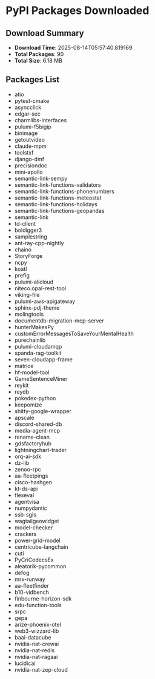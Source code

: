 # PyPI Packages Downloaded

## Download Summary
- **Download Time**: 2025-08-14T05:57:40.819169
- **Total Packages**: 90
- **Total Size**: 6.18 MB

## Packages List
- atio
- pytest-cmake
- asyncclick
- edgar-sec
- charmlibs-interfaces
- pulumi-f5bigip
- binimage
- getoutvideo
- claude-mpm
- toolstxf
- django-dmf
- precisiondoc
- mini-apollo
- semantic-link-sempy
- semantic-link-functions-validators
- semantic-link-functions-phonenumbers
- semantic-link-functions-meteostat
- semantic-link-functions-holidays
- semantic-link-functions-geopandas
- semantic-link
- td-client
- boldigger3
- samplestring
- ant-ray-cpp-nightly
- chaino
- StoryForge
- ncpy
- koatl
- prefig
- pulumi-alicloud
- niteco.opal-rest-tool
- viking-file
- pulumi-aws-apigateway
- sphinx-pdj-theme
- molingtools
- documentdb-migration-mcp-server
- hunterMakesPy
- customErrorMessagesToSaveYourMentalHealth
- purechainlib
- pulumi-cloudamqp
- spanda-rag-toolkit
- seven-cloudapp-frame
- matrice
- hf-model-tool
- GameSentenceMiner
- reykit
- reydb
- pokedex-python
- keepomize
- shitty-google-wrapper
- apscale
- discord-shared-db
- media-agent-mcp
- rename-clean
- gdsfactoryhub
- lightningchart-trader
- orq-ai-sdk
- dz-lib
- zenoo-rpc
- aa-fleetpings
- cisco-hashgen
- kt-ds-api
- flexeval
- agentvisa
- numpydantic
- ssb-sgis
- wagtailgeowidget
- model-checker
- crackers
- power-grid-model
- centricube-langchain
- cuti
- PyCriCodecsEx
- aleatorik-pycommon
- defog
- mrx-runway
- aa-fleetfinder
- b10-vidbench
- finbourne-horizon-sdk
- edu-function-tools
- srpc
- gepa
- arize-phoenix-otel
- web3-wizzard-lib
- baai-datacube
- nvidia-nat-crewai
- nvidia-nat-redis
- nvidia-nat-ragaai
- lucidicai
- nvidia-nat-zep-cloud
